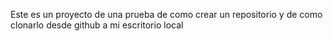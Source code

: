 Este es un proyecto de una prueba de como crear un repositorio y de como clonarlo desde github a mi escritorio local
